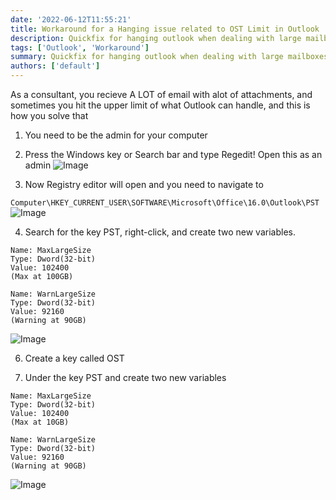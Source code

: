 ```yaml
---
date: '2022-06-12T11:55:21'
title: Workaround for a Hanging issue related to OST Limit in Outlook
description: Quickfix for hanging outlook when dealing with large mailboxes!
tags: ['Outlook', 'Workaround']
summary: Quickfix for hanging outlook when dealing with large mailboxes
authors: ['default']
---
```


As a consultant, you recieve A LOT of email with alot of attachments, and sometimes you hit the upper limit of what Outlook can handle, and this is how you solve that

1. You need to be the admin for your computer

2. Press the Windows key or Search bar and type Regedit! Open this as an admin
   ![Image](/static/images/assets/FixOutlookHangingIssue/1.png)

3. Now Registry editor will open and you need to navigate to

`Computer\HKEY_CURRENT_USER\SOFTWARE\Microsoft\Office\16.0\Outlook\PST`
![Image](/static/images/assets/FixOutlookHangingIssue/2.png)

4. Search for the key PST, right-click, and create two new variables.

```
Name: MaxLargeSize
Type: Dword(32-bit)
Value: 102400
(Max at 100GB)

Name: WarnLargeSize
Type: Dword(32-bit)
Value: 92160
(Warning at 90GB)
```

![Image](/static/images/assets/FixOutlookHangingIssue/3.png)

6. Create a key called OST

7. Under the key PST and create two new variables

```
Name: MaxLargeSize
Type: Dword(32-bit)
Value: 102400
(Max at 10GB)

Name: WarnLargeSize
Type: Dword(32-bit)
Value: 92160
(Warning at 90GB)
```

![Image](/static/images/assets/FixOutlookHangingIssue/4.png)
